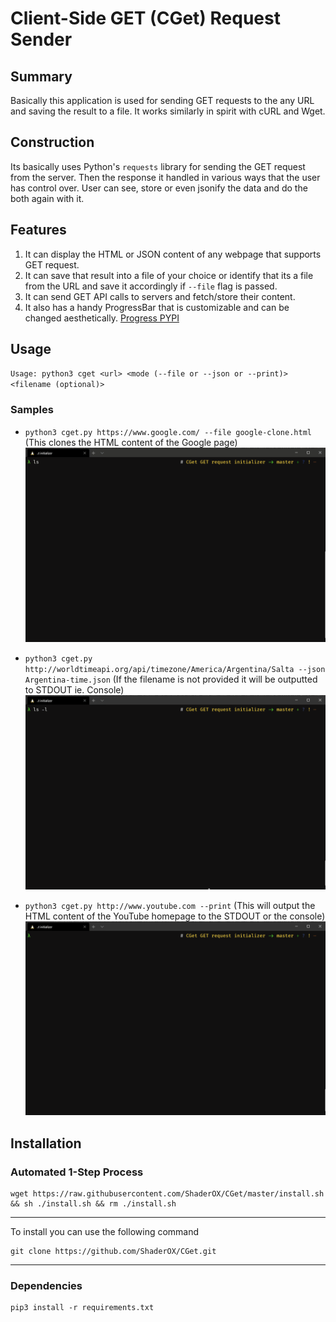 # Client-Side GET (CGet) Request Sender 
## Summary
Basically this application is used for sending GET requests to the any URL and saving the result to a file. It works similarly in spirit with cURL and Wget.

## Construction
Its basically uses Python's `requests` library for sending the GET request from the server. Then the response it handled in various ways that the user has control over. User can see, store or even jsonify the data and do the both again with it.


## Features
1. It can display the HTML or JSON content of any webpage that supports GET request.
2. It can save that result into a file of your choice or identify that its a file from the URL and save it accordingly if `--file` flag is passed.
3. It can send GET API calls to servers and fetch/store their content.
4. It also has a handy ProgressBar that is customizable and can be changed aesthetically. [Progress PYPI]([https://link](https://pypi.org/project/progress/))


## Usage
`Usage: python3 cget <url> <mode (--file or --json or --print)> <filename (optional)>`

### Samples
- `python3 cget.py https://www.google.com/ --file google-clone.html` (This clones the HTML content of the Google page)
![html](images/google.gif)

- `python3 cget.py http://worldtimeapi.org/api/timezone/America/Argentina/Salta --json Argentina-time.json` (If the filename is not provided it will be outputted to STDOUT ie. Console)
![html](images/argentina.gif)

- `python3 cget.py http://www.youtube.com --print` (This will output the HTML content of the YouTube homepage to the STDOUT or the console)
![html](images/youtube.gif)


## Installation

### Automated 1-Step Process
    wget https://raw.githubusercontent.com/ShaderOX/CGet/master/install.sh && sh ./install.sh && rm ./install.sh
____

To install you can use the following command 

    git clone https://github.com/ShaderOX/CGet.git
----------
### Dependencies
    pip3 install -r requirements.txt  